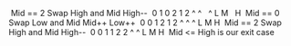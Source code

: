 ​
Mid == 2
Swap High and Mid
High--
​
0 1 0 2 1 2
^ ^   ^
L M   H
​
Mid == 0
Swap Low and Mid
Mid++
Low++
​
0 0 1 2 1 2
^ ^ ^
L M H
​
Mid == 2
Swap High and Mid
High--
​
0 0 1 1 2 2
^ ^
L M
H
​
Mid <= High is our exit case